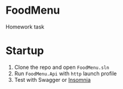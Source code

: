 # FoodMenu
Homework task

# Startup
1. Clone the repo and open `FoodMenu.sln`
1. Run `FoodMenu.Api` with `http` launch profile
1. Test with Swagger or [Insomnia](docs/Insomnia_collection.json)
